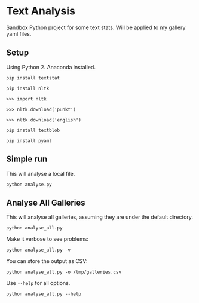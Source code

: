 # Text Analysis

Sandbox Python project for some text stats. Will be applied to my gallery yaml
files.

## Setup

Using Python 2. Anaconda installed.

`pip install textstat`

`pip install nltk`

`>>> import nltk`

`>>> nltk.download('punkt')`

`>>> nltk.download('english')`

`pip install textblob`

`pip install pyaml`

## Simple run

This will analyse a local file.

`python analyse.py`

## Analyse All Galleries

This will analyse all galleries, assuming they are under the default directory.

`python analyse_all.py`

Make it verbose to see problems:

`python analyse_all.py -v`

You can store the output as CSV:

`python analyse_all.py -o /tmp/galleries.csv`

Use `--help` for all options.

`python analyse_all.py --help`
